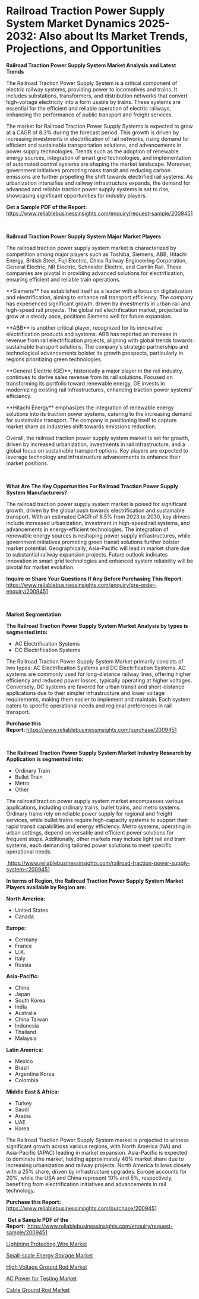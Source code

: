 <p><h1>Railroad Traction Power Supply System Market Dynamics 2025-2032: Also about Its Market Trends, Projections, and Opportunities</h1></p><p><strong>Railroad Traction Power Supply System Market Analysis and Latest Trends</strong></p>
<p><p>The Railroad Traction Power Supply System is a critical component of electric railway systems, providing power to locomotives and trains. It includes substations, transformers, and distribution networks that convert high-voltage electricity into a form usable by trains. These systems are essential for the efficient and reliable operation of electric railways, enhancing the performance of public transport and freight services.</p><p>The market for Railroad Traction Power Supply Systems is expected to grow at a CAGR of 8.3% during the forecast period. This growth is driven by increasing investments in electrification of rail networks, rising demand for efficient and sustainable transportation solutions, and advancements in power supply technologies. Trends such as the adoption of renewable energy sources, integration of smart grid technologies, and implementation of automated control systems are shaping the market landscape. Moreover, government initiatives promoting mass transit and reducing carbon emissions are further propelling the shift towards electrified rail systems. As urbanization intensifies and railway infrastructure expands, the demand for advanced and reliable traction power supply systems is set to rise, showcasing significant opportunities for industry players.</p></p>
<p><strong>Get a Sample PDF of the Report:&nbsp;</strong> <a href="https://www.reliablebusinessinsights.com/enquiry/request-sample/2009451?utm_campaign=57&utm_medium=2&utm_source=Github&utm_content=ia&utm_term=14022025&utm_id=railroad-traction-power-supply-system">https://www.reliablebusinessinsights.com/enquiry/request-sample/2009451</a></p>
<p>&nbsp;</p>
<p><strong>Railroad Traction Power Supply System Major Market Players</strong></p>
<p><p>The railroad traction power supply system market is characterized by competition among major players such as Toshiba, Siemens, ABB, Hitachi Energy, British Steel, Fuji Electric, China Railway Engineering Corporation, General Electric, NR Electric, Schneider Electric, and Camlin Rail. These companies are pivotal in providing advanced solutions for electrification, ensuring efficient and reliable train operations.</p><p>**Siemens** has established itself as a leader with a focus on digitalization and electrification, aiming to enhance rail transport efficiency. The company has experienced significant growth, driven by investments in urban rail and high-speed rail projects. The global rail electrification market, projected to grow at a steady pace, positions Siemens well for future expansion.</p><p>**ABB** is another critical player, recognized for its innovative electrification products and systems. ABB has reported an increase in revenue from rail electrification projects, aligning with global trends towards sustainable transport solutions. The company's strategic partnerships and technological advancements bolster its growth prospects, particularly in regions prioritizing green technologies.</p><p>**General Electric (GE)**, historically a major player in the rail industry, continues to derive sales revenue from its rail solutions. Focused on transforming its portfolio toward renewable energy, GE invests in modernizing existing rail infrastructures, enhancing traction power systems' efficiency.</p><p>**Hitachi Energy** emphasizes the integration of renewable energy solutions into its traction power systems, catering to the increasing demand for sustainable transport. The company is positioning itself to capture market share as industries shift towards emissions reduction.</p><p>Overall, the railroad traction power supply system market is set for growth, driven by increased urbanization, investments in rail infrastructure, and a global focus on sustainable transport options. Key players are expected to leverage technology and infrastructure advancements to enhance their market positions.</p></p>
<p>&nbsp;</p>
<p><strong>What Are The Key Opportunities For Railroad Traction Power Supply System Manufacturers?</strong></p>
<p><p>The railroad traction power supply system market is poised for significant growth, driven by the global push towards electrification and sustainable transport. With an estimated CAGR of 6.5% from 2023 to 2030, key drivers include increased urbanization, investment in high-speed rail systems, and advancements in energy-efficient technologies. The integration of renewable energy sources is reshaping power supply infrastructures, while government initiatives promoting green transit solutions further bolster market potential. Geographically, Asia-Pacific will lead in market share due to substantial railway expansion projects. Future outlook indicates innovation in smart grid technologies and enhanced system reliability will be pivotal for market evolution.</p></p>
<p><strong>Inquire or Share Your Questions If Any Before Purchasing This Report:</strong> <a href="https://www.reliablebusinessinsights.com/enquiry/pre-order-enquiry/2009451?utm_campaign=57&utm_medium=2&utm_source=Github&utm_content=ia&utm_term=14022025&utm_id=railroad-traction-power-supply-system">https://www.reliablebusinessinsights.com/enquiry/pre-order-enquiry/2009451</a></p>
<p>&nbsp;</p>
<p><strong>Market Segmentation</strong></p>
<p><strong>The Railroad Traction Power Supply System Market Analysis by types is segmented into:</strong></p>
<p><ul><li>AC Electrification Systems</li><li>DC Electrification Systems</li></ul></p>
<p><p>The Railroad Traction Power Supply System Market primarily consists of two types: AC Electrification Systems and DC Electrification Systems. AC systems are commonly used for long-distance railway lines, offering higher efficiency and reduced power losses, typically operating at higher voltages. Conversely, DC systems are favored for urban transit and short-distance applications due to their simpler infrastructure and lower voltage requirements, making them easier to implement and maintain. Each system caters to specific operational needs and regional preferences in rail transport.</p></p>
<p><strong>Purchase this Report:&nbsp;</strong><a href="https://www.reliablebusinessinsights.com/purchase/2009451?utm_campaign=57&utm_medium=2&utm_source=Github&utm_content=ia&utm_term=14022025&utm_id=railroad-traction-power-supply-system">https://www.reliablebusinessinsights.com/purchase/2009451</a></p>
<p>&nbsp;</p>
<p><strong>The Railroad Traction Power Supply System Market Industry Research by Application is segmented into:</strong></p>
<p><ul><li>Ordinary Train</li><li>Bullet Train</li><li>Metro</li><li>Other</li></ul></p>
<p><p>The railroad traction power supply system market encompasses various applications, including ordinary trains, bullet trains, and metro systems. Ordinary trains rely on reliable power supply for regional and freight services, while bullet trains require high-capacity systems to support their rapid transit capabilities and energy efficiency. Metro systems, operating in urban settings, depend on versatile and efficient power solutions for frequent stops. Additionally, other markets may include light rail and tram systems, each demanding tailored power solutions to meet specific operational needs.</p></p>
<p><a href="https://www.reliablebusinessinsights.com/railroad-traction-power-supply-system-r2009451?utm_campaign=57&utm_medium=2&utm_source=Github&utm_content=ia&utm_term=14022025&utm_id=railroad-traction-power-supply-system">&nbsp;https://www.reliablebusinessinsights.com/railroad-traction-power-supply-system-r2009451</a></p>
<p><strong>In terms of Region, the Railroad Traction Power Supply System Market Players available by Region are:</strong></p>
<p>
    <p> <strong> North America: </strong>
        <ul>
            <li>United States</li>
            <li>Canada</li>
        </ul>
        </p> 
    <p> <strong> Europe: </strong>
        <ul>
            <li>Germany</li>
            <li>France</li>
            <li>U.K.</li>
            <li>Italy</li>
            <li>Russia</li>
        </ul>
        </p> 
    <p> <strong> Asia-Pacific: </strong>
        <ul>
            <li>China</li>
            <li>Japan</li>
            <li>South Korea</li>
            <li>India</li>
            <li>Australia</li>
            <li>China Taiwan</li>
            <li>Indonesia</li>
            <li>Thailand</li>
            <li>Malaysia</li>
        </ul>
        </p> 
    <p> <strong> Latin America: </strong>
        <ul>
            <li>Mexico</li>
            <li>Brazil</li>
            <li>Argentina Korea</li>
            <li>Colombia</li>
        </ul>
        </p> 
    <p> <strong> Middle East & Africa: </strong>
        <ul>
            <li>Turkey</li>
            <li>Saudi</li>
            <li>Arabia</li>
            <li>UAE</li>
            <li>Korea</li>
        </ul>
    </p>
    </p>
<p><p>The Railroad Traction Power Supply System market is projected to witness significant growth across various regions, with North America (NA) and Asia-Pacific (APAC) leading in market expansion. Asia-Pacific is expected to dominate the market, holding approximately 40% market share due to increasing urbanization and railway projects. North America follows closely with a 25% share, driven by infrastructure upgrades. Europe accounts for 20%, while the USA and China represent 10% and 5%, respectively, benefiting from electrification initiatives and advancements in rail technology.</p></p>
<p><strong>Purchase this Report: </strong><a href="https://www.reliablebusinessinsights.com/purchase/2009451?utm_campaign=57&utm_medium=2&utm_source=Github&utm_content=ia&utm_term=14022025&utm_id=railroad-traction-power-supply-system">https://www.reliablebusinessinsights.com/purchase/2009451</a></p>
<p>&nbsp;<strong>Get a Sample PDF of the Report:&nbsp;&nbsp;</strong><a href="https://www.reliablebusinessinsights.com/enquiry/request-sample/2009451?utm_campaign=57&utm_medium=2&utm_source=Github&utm_content=ia&utm_term=14022025&utm_id=railroad-traction-power-supply-system">https://www.reliablebusinessinsights.com/enquiry/request-sample/2009451</a></p>
<p><strong></strong></p>
<p><p><a href="https://github.com/akermigarib/Market-Research-Report-List-1/blob/main/lightning-protecting-wire-market.md?utm_campaign=57&utm_medium=2&utm_source=Github&utm_content=ia&utm_term=14022025&utm_id=railroad-traction-power-supply-system">Lightning Protecting Wire Market</a></p><p><a href="https://github.com/jandedaboy1/Market-Research-Report-List-1/blob/main/small-scale-energy-storage-market.md?utm_campaign=57&utm_medium=2&utm_source=Github&utm_content=ia&utm_term=14022025&utm_id=railroad-traction-power-supply-system">Small-scale Energy Storage Market</a></p><p><a href="https://github.com/theriiawande/Market-Research-Report-List-1/blob/main/high-voltage-ground-rod-market.md?utm_campaign=57&utm_medium=2&utm_source=Github&utm_content=ia&utm_term=14022025&utm_id=railroad-traction-power-supply-system">High Voltage Ground Rod Market</a></p><p><a href="https://github.com/djarixneoza/Market-Research-Report-List-1/blob/main/ac-power-for-testing-market.md?utm_campaign=57&utm_medium=2&utm_source=Github&utm_content=ia&utm_term=14022025&utm_id=railroad-traction-power-supply-system">AC Power for Testing Market</a></p><p><a href="https://github.com/dushornerfe/Market-Research-Report-List-1/blob/main/cable-ground-rod-market.md?utm_campaign=57&utm_medium=2&utm_source=Github&utm_content=ia&utm_term=14022025&utm_id=railroad-traction-power-supply-system">Cable Ground Rod Market</a></p></p>
